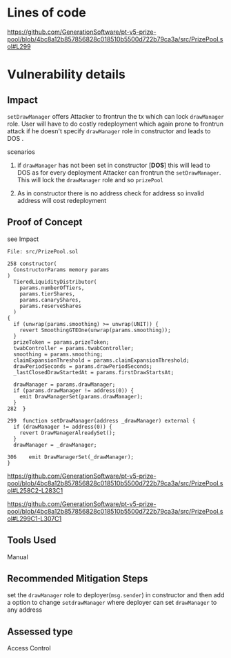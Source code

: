 # Lines of code

https://github.com/GenerationSoftware/pt-v5-prize-pool/blob/4bc8a12b857856828c018510b5500d722b79ca3a/src/PrizePool.sol#L299


# Vulnerability details

## Impact
`setDrawManager` offers Attacker to frontrun the tx which can lock `drawManager` role.
User will have to do costly redeployment which again prone to frontrun attack if he doesn't specify `drawManager` role in constructor and leads to DOS .

scenarios

1. if `drawManager` has not been set in constructor [**DOS**]
 this will lead to DOS as for every deployment Attacker can frontrun the `setDrawManager`. This will lock the
 `drawManager` role and so `prizePool`

2. As in constructor there is no address check for address so invalid address will cost redeployment

## Proof of Concept
see Impact

```solidity
File: src/PrizePool.sol

258 constructor(
  ConstructorParams memory params
)
  TieredLiquidityDistributor(
    params.numberOfTiers,
    params.tierShares,
    params.canaryShares,
    params.reserveShares
  )
{
  if (unwrap(params.smoothing) >= unwrap(UNIT)) {
    revert SmoothingGTEOne(unwrap(params.smoothing));
  }
  prizeToken = params.prizeToken;
  twabController = params.twabController;
  smoothing = params.smoothing;
  claimExpansionThreshold = params.claimExpansionThreshold;
  drawPeriodSeconds = params.drawPeriodSeconds;
  _lastClosedDrawStartedAt = params.firstDrawStartsAt;

  drawManager = params.drawManager;
  if (params.drawManager != address(0)) {
    emit DrawManagerSet(params.drawManager);
  }
282  }

299  function setDrawManager(address _drawManager) external {
  if (drawManager != address(0)) {
    revert DrawManagerAlreadySet();
  }
  drawManager = _drawManager;

306    emit DrawManagerSet(_drawManager);
}

```
https://github.com/GenerationSoftware/pt-v5-prize-pool/blob/4bc8a12b857856828c018510b5500d722b79ca3a/src/PrizePool.sol#L258C2-L283C1

https://github.com/GenerationSoftware/pt-v5-prize-pool/blob/4bc8a12b857856828c018510b5500d722b79ca3a/src/PrizePool.sol#L299C1-L307C1


## Tools Used

Manual

## Recommended Mitigation Steps

set the `drawManager` role to deployer(`msg.sender`) in constructor and then add a option to change `setdrawManager` where deployer can set `drawManager` to any address


## Assessed type

Access Control